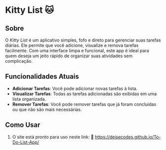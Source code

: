 # Kitty List 🐱

## Sobre
O *Kitty List* é um aplicativo simples, fofo e direto para gerenciar suas tarefas diárias. Ele permite que você adicione, visualize e remova tarefas facilmente. Com uma interface limpa e funcional, este app é ideal para quem deseja um jeito rápido de organizar suas atividades sem complicação.

## Funcionalidades Atuais
- **Adicionar Tarefas**: Você pode adicionar novas tarefas à lista.
- **Visualizar Tarefas**: Todas as tarefas adicionadas são exibidas em uma lista organizada.
- **Remover Tarefas**: Você pode remover tarefas que já foram concluídas ou que não são mais necessárias.

## Como Usar
1. O site está pronto para uso neste link: 
  📌 https://deisecodes.github.io/To-Do-List-App/



